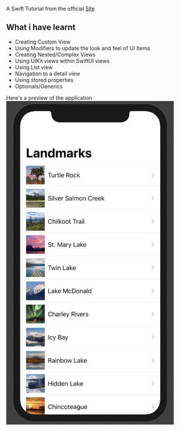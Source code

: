 A Swift Tutorial from the official [Site](https://developer.apple.com/tutorials/swiftui/creating-and-combining-views)

## What i have learnt

- Creating Custom View
- Using Modifiers to update the look and feel of UI Items
- Creating Nested/Complex Views
- Using UIKit views within SwiftUI views
- Using List view
- Navigation to a detail view
- Using stored properties
- Optionals/Generics

Here's a preview of the application ![Application](./landmark_updated.png)
